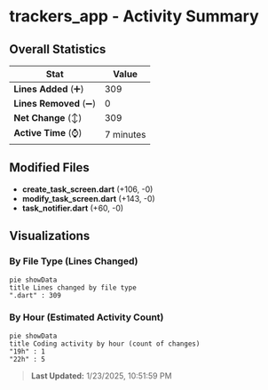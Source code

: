 # trackers_app - Activity Summary 

## Overall Statistics

| Stat                   | Value                                                             |
| ---------------------- | ----------------------------------------------------------------- |
| **Lines Added** (➕)   | 309                                          |
| **Lines Removed** (➖) | 0                                        |
| **Net Change** (↕)    | 309                |
| **Active Time** (⌚)   | 7 minutes |


## Modified Files
- **create_task_screen.dart** (+106, -0)
- **modify_task_screen.dart** (+143, -0)
- **task_notifier.dart** (+60, -0)

## Visualizations

### By File Type (Lines Changed)

```mermaid
pie showData
title Lines changed by file type
".dart" : 309
```

### By Hour (Estimated Activity Count)

```mermaid
pie showData
title Coding activity by hour (count of changes)
"19h" : 1
"22h" : 5
```


> **Last Updated:** 1/23/2025, 10:51:59 PM